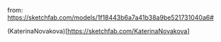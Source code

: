 from: https://sketchfab.com/models/1f18443b6a7a41b38a9be521731040a6#

(KaterinaNovakova)[https://sketchfab.com/KaterinaNovakova]
